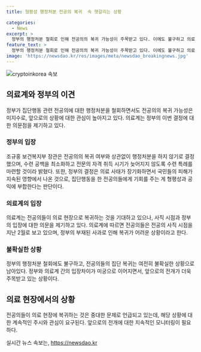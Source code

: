 ```yaml
---
title: 형평성 행정처분 전공의 복귀  속 헷갈리는 상황

categories:
  - News
excerpt: >
  정부의 행정처분 철회로 인해 전공의의 복귀 가능성이 주목받고 있다. 이에도 불구하고 의료계는 정부의 진심 어린 사과 부재와 사직 시점의 이견으로 전공의의 복귀 여부에 미지수로 여긴다. 공익을 위한 결정이라는 입장에도 또다시 형평성 비판이 일어나며, 전공의들의 의료 현장 복귀 여부는 논란이 예상된다. 또한, 지난 2월이 아닌 6월로 지정된 사직 시점으로 인해 법적 책임과 재정적 불이익이 부담될 수 있으며, 정부의 사과 부재도 전공의의 복귀를 어렵게 만들 수 있다.
feature_text: >
  정부의 행정처분 철회로 인해 전공의의 복귀 가능성이 주목받고 있다. 이에도 불구하고 의료계는 정부의 진심 어린 사과 부재와 사직 시점의 이견으로 전공의의 복귀 여부에 미지수로 여긴다. 공익을 위한 결정이라는 입장에도 또다시 형평성 비판이 일어나며, 전공의들의 의료 현장 복귀 여부는 논란이 예상된다. 또한, 지난 2월이 아닌 6월로 지정된 사직 시점으로 인해 법적 책임과 재정적 불이익이 부담될 수 있으며, 정부의 사과 부재도 전공의의 복귀를 어렵게 만들 수 있다.
image: 'https://newsdao.kr/res/images/meta/newsdao_breakingnews.jpg'
---
```


<p><img src="https://newsdao.kr/res/images/meta/newsdao_breakingnews.jpg" alt="cryptoinkorea 속보" /></p>

<h2 data-ke-size="size26">의료계와 정부의 이견</h2>

<p data-ke-size="size16">정부가 집단행동 관련 전공의에 대한 행정처분을 철회하면서도 전공의의 복귀 가능성은 미지수로, 앞으로의 상황에 대한 관심이 높아지고 있다. 의료계는 정부의 이번 결정에 대한 의문점을 제기하고 있다.</p> 

<h3>정부의 입장</h3>

<p data-ke-size="size16">조규홍 보건복지부 장관은 전공의의 복귀 여부와 상관없이 행정처분을 하지 않기로 결정했으며, 수련 공백을 최소화하고 전문의 자격 취득 시기가 늦어지지 않도록 수련 특례를 마련할 것이라 밝혔다. 또한, 정부의 결정은 의료 사태가 장기화하면서 국민들의 피해가 지속된 영향에서 나온 것으로, 집단행동을 한 전공의들에게 기회를 주는 게 형평성과 공익에 부합한다는 판단이다.</p>

<h3>의료계의 입장</h3>

<p data-ke-size="size16">의료계는 전공의들이 의료 현장으로 복귀하는 것을 기대하고 있으나, 사직 시점과 정부의 입장에 대한 의문을 제기하고 있다. 의료계에 따르면 전공의들은 전공의 사직 시점을 지난 2월로 보고 있으며, 정부의 부재된 사과로 인해 복귀가 어려운 상황이라고 한다.</p>

<h3>불확실한 상황</h3>

<p data-ke-size="size16">정부의 행정처분 철회에도 불구하고, 전공의들의 집단 복귀는 여전히 불확실한 상황으로 남아있다. 정부와 의료계 간의 입장차이가 미궁으로 이어지면서, 앞으로의 전개가 더욱 주목받고 있는 상황이다.</p>

<h2 data-ke-size="size26">의료 현장에서의 상황</h2>

<p data-ke-size="size16">전공의들이 의료 현장에 복귀하는 것은 중대한 문제로 언급되고 있는데, 해당 상황에 대한 계속적인 주시와 관심이 요구된다. 앞으로의 전개에 대한 지속적인 모니터링이 필요하다.</p>
실시간 뉴스 속보는, <a href="https://newsdao.kr" rel="dofollow">https://newsdao.kr</a>


